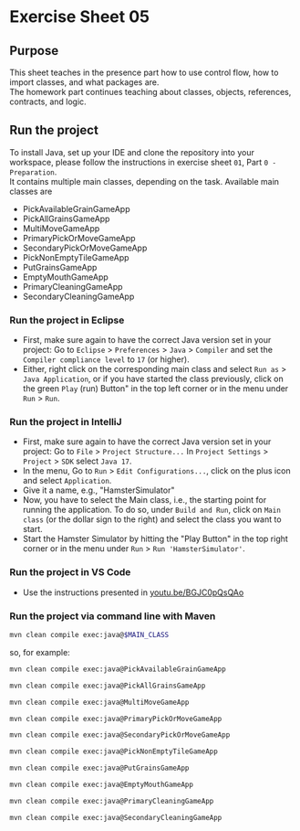 # Exercise Sheet 05

## Purpose

This sheet teaches in the presence part how to use control flow, how to import classes, and what packages are.  
The homework part continues teaching about classes, objects, references, contracts, and logic.

## Run the project
To install Java, set up your IDE and clone the repository into your workspace, please follow the instructions in exercise sheet `01`, Part `0 - Preparation`.  
It contains multiple main classes, depending on the task. Available main classes are

- PickAvailableGrainGameApp
- PickAllGrainsGameApp
- MultiMoveGameApp
- PrimaryPickOrMoveGameApp
- SecondaryPickOrMoveGameApp
- PickNonEmptyTileGameApp
- PutGrainsGameApp
- EmptyMouthGameApp
- PrimaryCleaningGameApp
- SecondaryCleaningGameApp

### Run the project in Eclipse
- First, make sure again to have the correct Java version set in your project: Go to `Eclipse` > `Preferences` > `Java` > `Compiler` and set the `Compiler compliance level` to `17` (or higher).
- Either, right click on the corresponding main class and select `Run as` > `Java Application`, or if you have started the class previously, click on the green `Play` (run) Button" in the top left corner or in the menu under `Run` > `Run`.

### Run the project in IntelliJ
- First, make sure again to have the correct Java version set in your project: Go to `File` > `Project Structure...` In `Project Settings` > `Project` > `SDK` select `Java 17`.
- In the menu, Go to `Run` > `Edit Configurations...`, click on the plus icon and select `Application`.
- Give it a name, e.g., "HamsterSimulator"
- Now, you have to select the Main class, i.e., the starting point for running the application. To do so, under `Build and Run`, click on `Main class` (or the dollar sign to the right) and select the class you want to start.
- Start the Hamster Simulator by hitting the "Play Button" in the top right corner or in the menu under `Run` > `Run 'HamsterSimulator'`.

### Run the project in VS Code
- Use the instructions presented in [youtu.be/BGJC0pQsQAo](https://youtu.be/BGJC0pQsQAo)

### Run the project via command line with Maven

  ```sh
  mvn clean compile exec:java@$MAIN_CLASS
  ```
  so, for example:
  ```sh
  mvn clean compile exec:java@PickAvailableGrainGameApp
  ```
  ```sh
  mvn clean compile exec:java@PickAllGrainsGameApp
  ```
  ```sh
  mvn clean compile exec:java@MultiMoveGameApp
  ```
  ```sh
  mvn clean compile exec:java@PrimaryPickOrMoveGameApp
  ```
  ```sh
  mvn clean compile exec:java@SecondaryPickOrMoveGameApp
  ```
  ```sh
  mvn clean compile exec:java@PickNonEmptyTileGameApp
  ```
  ```sh
  mvn clean compile exec:java@PutGrainsGameApp
  ```
  ```sh
  mvn clean compile exec:java@EmptyMouthGameApp
  ```
  ```sh
  mvn clean compile exec:java@PrimaryCleaningGameApp
  ```
  ```sh
  mvn clean compile exec:java@SecondaryCleaningGameApp
  ```

